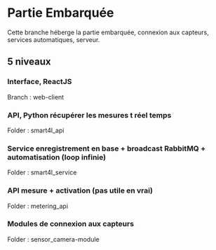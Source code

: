 # Partie Embarquée

Cette branche héberge la partie embarquée, connexion aux capteurs, services automatiques, serveur. 

## 5 niveaux

### Interface, ReactJS

Branch : web-client

### API, Python récupérer les mesures t réel temps

Folder : smart4l_api

### Service enregistrement en base + broadcast RabbitMQ + automatisation (loop infinie) 

Folder : smart4l_service

### API mesure + activation (pas utile en vrai)

Folder : metering_api

### Modules de connexion aux capteurs

Folder : sensor_camera-module
